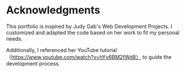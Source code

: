 # Acknowledgments
This portfolio is inspired by Judy Gab's Web Development Projects. I customized and adapted the code based on her work to fit my personal needs.

Additionally, I referenced her YouTube tutorial（https://www.youtube.com/watch?v=hYv6BM2fWd8） to guide the development process.
